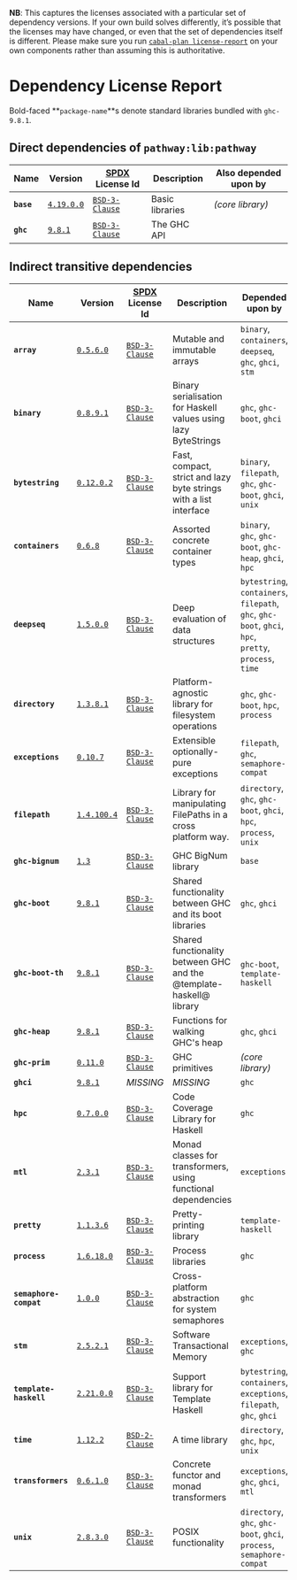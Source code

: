 **NB**: This captures the licenses associated with a particular set of dependency versions. If your own build solves differently, it’s possible that the licenses may have changed, or even that the set of dependencies itself is different. Please make sure you run [`cabal-plan license-report`](https://hackage.haskell.org/package/cabal-plan) on your own components rather than assuming this is authoritative.

# Dependency License Report

Bold-faced **`package-name`**s denote standard libraries bundled with `ghc-9.8.1`.

## Direct dependencies of `pathway:lib:pathway`

| Name | Version | [SPDX](https://spdx.org/licenses/) License Id | Description | Also depended upon by |
| --- | --- | --- | --- | --- |
| **`base`** | [`4.19.0.0`](http://hackage.haskell.org/package/base-4.19.0.0) | [`BSD-3-Clause`](http://hackage.haskell.org/package/base-4.19.0.0/src/LICENSE) | Basic libraries | *(core library)* |
| **`ghc`** | [`9.8.1`](http://hackage.haskell.org/package/ghc-9.8.1) | [`BSD-3-Clause`](http://hackage.haskell.org/package/ghc-9.8.1/src/LICENSE) | The GHC API |  |

## Indirect transitive dependencies

| Name | Version | [SPDX](https://spdx.org/licenses/) License Id | Description | Depended upon by |
| --- | --- | --- | --- | --- |
| **`array`** | [`0.5.6.0`](http://hackage.haskell.org/package/array-0.5.6.0) | [`BSD-3-Clause`](http://hackage.haskell.org/package/array-0.5.6.0/src/LICENSE) | Mutable and immutable arrays | `binary`, `containers`, `deepseq`, `ghc`, `ghci`, `stm` |
| **`binary`** | [`0.8.9.1`](http://hackage.haskell.org/package/binary-0.8.9.1) | [`BSD-3-Clause`](http://hackage.haskell.org/package/binary-0.8.9.1/src/LICENSE) | Binary serialisation for Haskell values using lazy ByteStrings | `ghc`, `ghc-boot`, `ghci` |
| **`bytestring`** | [`0.12.0.2`](http://hackage.haskell.org/package/bytestring-0.12.0.2) | [`BSD-3-Clause`](http://hackage.haskell.org/package/bytestring-0.12.0.2/src/LICENSE) | Fast, compact, strict and lazy byte strings with a list interface | `binary`, `filepath`, `ghc`, `ghc-boot`, `ghci`, `unix` |
| **`containers`** | [`0.6.8`](http://hackage.haskell.org/package/containers-0.6.8) | [`BSD-3-Clause`](http://hackage.haskell.org/package/containers-0.6.8/src/LICENSE) | Assorted concrete container types | `binary`, `ghc`, `ghc-boot`, `ghc-heap`, `ghci`, `hpc` |
| **`deepseq`** | [`1.5.0.0`](http://hackage.haskell.org/package/deepseq-1.5.0.0) | [`BSD-3-Clause`](http://hackage.haskell.org/package/deepseq-1.5.0.0/src/LICENSE) | Deep evaluation of data structures | `bytestring`, `containers`, `filepath`, `ghc`, `ghc-boot`, `ghci`, `hpc`, `pretty`, `process`, `time` |
| **`directory`** | [`1.3.8.1`](http://hackage.haskell.org/package/directory-1.3.8.1) | [`BSD-3-Clause`](http://hackage.haskell.org/package/directory-1.3.8.1/src/LICENSE) | Platform-agnostic library for filesystem operations | `ghc`, `ghc-boot`, `hpc`, `process` |
| **`exceptions`** | [`0.10.7`](http://hackage.haskell.org/package/exceptions-0.10.7) | [`BSD-3-Clause`](http://hackage.haskell.org/package/exceptions-0.10.7/src/LICENSE) | Extensible optionally-pure exceptions | `filepath`, `ghc`, `semaphore-compat` |
| **`filepath`** | [`1.4.100.4`](http://hackage.haskell.org/package/filepath-1.4.100.4) | [`BSD-3-Clause`](http://hackage.haskell.org/package/filepath-1.4.100.4/src/LICENSE) | Library for manipulating FilePaths in a cross platform way. | `directory`, `ghc`, `ghc-boot`, `ghci`, `hpc`, `process`, `unix` |
| **`ghc-bignum`** | [`1.3`](http://hackage.haskell.org/package/ghc-bignum-1.3) | [`BSD-3-Clause`](http://hackage.haskell.org/package/ghc-bignum-1.3/src/LICENSE) | GHC BigNum library | `base` |
| **`ghc-boot`** | [`9.8.1`](http://hackage.haskell.org/package/ghc-boot-9.8.1) | [`BSD-3-Clause`](http://hackage.haskell.org/package/ghc-boot-9.8.1/src/LICENSE) | Shared functionality between GHC and its boot libraries | `ghc`, `ghci` |
| **`ghc-boot-th`** | [`9.8.1`](http://hackage.haskell.org/package/ghc-boot-th-9.8.1) | [`BSD-3-Clause`](http://hackage.haskell.org/package/ghc-boot-th-9.8.1/src/LICENSE) | Shared functionality between GHC and the @template-haskell@ library | `ghc-boot`, `template-haskell` |
| **`ghc-heap`** | [`9.8.1`](http://hackage.haskell.org/package/ghc-heap-9.8.1) | [`BSD-3-Clause`](http://hackage.haskell.org/package/ghc-heap-9.8.1/src/LICENSE) | Functions for walking GHC's heap | `ghc`, `ghci` |
| **`ghc-prim`** | [`0.11.0`](http://hackage.haskell.org/package/ghc-prim-0.11.0) | [`BSD-3-Clause`](http://hackage.haskell.org/package/ghc-prim-0.11.0/src/LICENSE) | GHC primitives | *(core library)* |
| **`ghci`** | [`9.8.1`](http://hackage.haskell.org/package/ghci-9.8.1) |  *MISSING* | *MISSING* | `ghc` |
| **`hpc`** | [`0.7.0.0`](http://hackage.haskell.org/package/hpc-0.7.0.0) | [`BSD-3-Clause`](http://hackage.haskell.org/package/hpc-0.7.0.0/src/LICENSE) | Code Coverage Library for Haskell | `ghc` |
| **`mtl`** | [`2.3.1`](http://hackage.haskell.org/package/mtl-2.3.1) | [`BSD-3-Clause`](http://hackage.haskell.org/package/mtl-2.3.1/src/LICENSE) | Monad classes for transformers, using functional dependencies | `exceptions` |
| **`pretty`** | [`1.1.3.6`](http://hackage.haskell.org/package/pretty-1.1.3.6) | [`BSD-3-Clause`](http://hackage.haskell.org/package/pretty-1.1.3.6/src/LICENSE) | Pretty-printing library | `template-haskell` |
| **`process`** | [`1.6.18.0`](http://hackage.haskell.org/package/process-1.6.18.0) | [`BSD-3-Clause`](http://hackage.haskell.org/package/process-1.6.18.0/src/LICENSE) | Process libraries | `ghc` |
| **`semaphore-compat`** | [`1.0.0`](http://hackage.haskell.org/package/semaphore-compat-1.0.0) | [`BSD-3-Clause`](http://hackage.haskell.org/package/semaphore-compat-1.0.0) | Cross-platform abstraction for system semaphores | `ghc` |
| **`stm`** | [`2.5.2.1`](http://hackage.haskell.org/package/stm-2.5.2.1) | [`BSD-3-Clause`](http://hackage.haskell.org/package/stm-2.5.2.1/src/LICENSE) | Software Transactional Memory | `exceptions`, `ghc` |
| **`template-haskell`** | [`2.21.0.0`](http://hackage.haskell.org/package/template-haskell-2.21.0.0) | [`BSD-3-Clause`](http://hackage.haskell.org/package/template-haskell-2.21.0.0/src/LICENSE) | Support library for Template Haskell | `bytestring`, `containers`, `exceptions`, `filepath`, `ghc`, `ghci` |
| **`time`** | [`1.12.2`](http://hackage.haskell.org/package/time-1.12.2) | [`BSD-2-Clause`](http://hackage.haskell.org/package/time-1.12.2/src/LICENSE) | A time library | `directory`, `ghc`, `hpc`, `unix` |
| **`transformers`** | [`0.6.1.0`](http://hackage.haskell.org/package/transformers-0.6.1.0) | [`BSD-3-Clause`](http://hackage.haskell.org/package/transformers-0.6.1.0/src/LICENSE) | Concrete functor and monad transformers | `exceptions`, `ghc`, `ghci`, `mtl` |
| **`unix`** | [`2.8.3.0`](http://hackage.haskell.org/package/unix-2.8.3.0) | [`BSD-3-Clause`](http://hackage.haskell.org/package/unix-2.8.3.0/src/LICENSE) | POSIX functionality | `directory`, `ghc`, `ghc-boot`, `ghci`, `process`, `semaphore-compat` |

